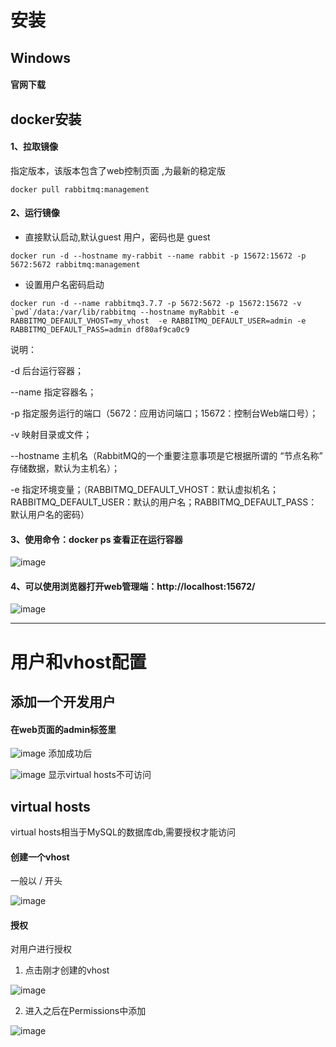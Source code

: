 # 安装
## Windows
#### 官网下载
## docker安装
#### 1、拉取镜像
指定版本，该版本包含了web控制页面
,为最新的稳定版
```
docker pull rabbitmq:management
```
#### 2、运行镜像
- 直接默认启动,默认guest 用户，密码也是 guest
```
docker run -d --hostname my-rabbit --name rabbit -p 15672:15672 -p 5672:5672 rabbitmq:management
```

- 设置用户名密码启动
```
docker run -d --name rabbitmq3.7.7 -p 5672:5672 -p 15672:15672 -v `pwd`/data:/var/lib/rabbitmq --hostname myRabbit -e RABBITMQ_DEFAULT_VHOST=my_vhost  -e RABBITMQ_DEFAULT_USER=admin -e RABBITMQ_DEFAULT_PASS=admin df80af9ca0c9
```
说明：

-d 后台运行容器；

--name 指定容器名；

-p 指定服务运行的端口（5672：应用访问端口；15672：控制台Web端口号）；

-v 映射目录或文件；

--hostname  主机名（RabbitMQ的一个重要注意事项是它根据所谓的 “节点名称” 存储数据，默认为主机名）；

-e 指定环境变量；（RABBITMQ_DEFAULT_VHOST：默认虚拟机名；RABBITMQ_DEFAULT_USER：默认的用户名；RABBITMQ_DEFAULT_PASS：默认用户名的密码）

#### 3、使用命令：docker ps 查看正在运行容器
![image](https://images2018.cnblogs.com/blog/1107037/201808/1107037-20180810001344561-1044122568.png)

#### 4、可以使用浏览器打开web管理端：http://localhost:15672/
![image](https://images2018.cnblogs.com/blog/1107037/201808/1107037-20180810001642216-1307723408.png)
***
# 用户和vhost配置

## 添加一个开发用户
#### 在web页面的admin标签里
![image](https://note.youdao.com/yws/public/resource/4587f0e796714c620937b7e2b29ba248/xmlnote/0895EDBB8D3148818143712B77D4934E/5227)
添加成功后

![image](https://note.youdao.com/yws/public/resource/4587f0e796714c620937b7e2b29ba248/xmlnote/3275DE54080944049EAE727A38FF77E4/5229)
显示virtual hosts不可访问

## virtual hosts
virtual hosts相当于MySQL的数据库db,需要授权才能访问
#### 创建一个vhost
一般以 / 开头

![image](https://note.youdao.com/yws/public/resource/4587f0e796714c620937b7e2b29ba248/xmlnote/8845AF74D4B1402F9F1371996BD6F87E/5244)

#### 授权
对用户进行授权
1. 点击刚才创建的vhost

![image](https://note.youdao.com/yws/public/resource/4587f0e796714c620937b7e2b29ba248/xmlnote/86108A529F2548EB880BCB98846115E3/5255)

2. 进入之后在Permissions中添加

![image](https://note.youdao.com/yws/public/resource/4587f0e796714c620937b7e2b29ba248/xmlnote/6BC3E16BE8E54393B7E17BC345B8C561/5252)
